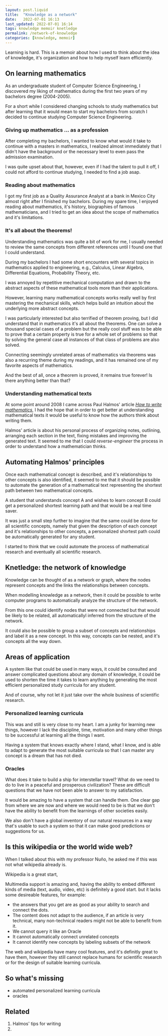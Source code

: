 ```yaml
---
layout: post.liquid
title:  "Knowledge as a network"
date:   2022-07-01 16:13
last_updated: 2022-07-01 16:14
tags: knowledge memoir knetledge
permalink: /network-of-knowledge
categories: [knowledge, memoir]
---
```

Learning is hard. This is a memoir about how I used to think about the idea of 
knowledge, it's organization and how to help myself learn efficiently.

## On learning mathematics

As an undergraduate student of Computer Science Engineering, I discovered my liking of 
mathematics during the first two years of my bachelors degree (2004-2005).

For a short while I 
considered changing schools to study mathematics but after learning that it would mean 
to start my bachelors from scratch I decided to continue studying Computer Science 
Engineering.

### Giving up mathematics ... as a profession

After completing my bachelors, I wanted to know what would it take to continue with a 
masters in mathematics, I realized almost immediately that I didn't have the 
background or the necessary level to even pass the admission examination.

I was quite upset about that, however, even if I had the talent to pull it off, I could 
not afford to continue studying, I needed to find a job asap.


### Reading about mathematics

I got my first job as a Quality Assurance Analyst at a bank in Mexico City almost 
right after I finished my bachelors. During my spare time, I enjoyed reading about 
mathematics, it's history, biographies of famous mathematicians, and I tried to get an 
idea about the scope of mathematics and it's limitations.


### It's all about the theorems!

Understanding mathematics was quite a bit of work for me, I usually needed to review 
the same concepts from different references until I found one that I could understand.

During my bachelors I had some short encounters with several topics in mathematics 
applied to engineering, e.g., Calculus, Linear Algebra, Differential Equations, 
Probability Theory, etc.

I was annoyed by repetitive mechanical computation and drawn to the 
abstract aspects of these mathematical tools more than their applications.

However, learning many mathematical concepts works really well by first 
mastering the mechanical skills, which helps build an intuition about the 
underlying more abstract concepts.

I was particularly interested but also terrified of theorem proving, but I did 
understand that in mathematics it's all about the theorems. One can solve a thousand 
special cases of a problem but the really cool stuff was to be able to prove that a 
certain property is true for a whole set of problems so that by solving the general 
case all instances of that class of problems are also solved.

Connecting seemingly unrelated areas of mathematics via theorems was also a recurring 
theme during my readings, and it has remained one of my favorite aspects of mathematics.

And the best of all, once a theorem is proved, it remains true forever! Is there 
anything better than that?


### Understanding mathematical texts

At some point around 2008 I came across Paul Halmos' article [_How to write
mathematics_](#related), I had the hope that in order to get better at understanding
mathematical texts it would be useful to know how the authors think about writing them.

Halmos' article is about his personal process of organizing notes, outlining, 
arranging each section in the text, fixing mistakes and improving the generated text. 
It seemed to me that I could _reverse-engineer_ the process in order to 
understand how a mathematician thinks.


## Automating Halmos' principles

Once each mathematical concept is described, and it's relationships to other concepts 
is also identified, it seemed to me that it should be possible to automate the 
generation of a mathematical text representing the shortest path between two 
mathematical concepts. 

A student that understands concept A and wishes to learn concept B could get a 
personalized shortest learning path and that would be a real time saver.

It was just a small step further to imagine that the same could be done for all 
scientific concepts, namely that given the description of each concept and it's 
relationships to other concepts, a personalized shortest path could be automatically 
generated for any student.

I started to think that we could automate the process of mathematical research and 
eventually all scientific research. 


## Knetledge: the network of knowledge

Knowledge can be thought of as a network or graph, where the nodes represent concepts 
and the links the relationships between concepts.

When modelling knowledge as a network, then it could be possible to write computer 
programs to automatically analyze the structure of the network.

From this one could identify nodes that were not connected but that would be likely to 
be related, all automaticallyl inferred from the structure of the network.

It could also be possible to group a subset of concepts and relationships and label it 
as a new concept. In this way, concepts can be nested, and it's concepts all the way down.


## Areas of application

A system like that could be used in many ways, it could be consulted and answer 
complicated questions about any domain of knowledge, it could be used to shorten the 
time it takes to learn anything by generating the most efficient personalized study 
curricula for any student. 

And of course, why not let it just take over the whole business of scientific research.

### Personalized learning curricula

This was and still is very close to my heart. I am a junky for learning new things, 
however I lack the discipline, time, motivation and many other things to be successful 
at learning all the things I want.

Having a system that knows exactly where I stand, what I know, and is able to 
adapt to generate the most suitable curricula so that I can master any concept is a 
dream that has not died.

### Oracles

What does it take to build a ship for interstellar travel? What do we need to do to 
live in a peaceful and prosperous civilization? These are difficult questions that we 
have not been able to answer to my satisfaction.

It would be amazing to have a system that can handle them. One clear gap from where we 
are now and where we would need to be is that we don't have the ability to benefit 
from the learnings of other societies easily.

We also don't have a global inventory of our natural resources in a way that's usable 
to such a system so that it can make good predictions or suggestions for us.


## Is this wikipedia or the world wide web?

When I talked about this with my professor Nuño, he asked me if this was not what 
wikipedia already is.


Wikipedia is a great start,

Multimedia support is amazing and, having the ability to embed different kinds of
media (text, audio, video, etc) is definitely a good start.
but it lacks some desireable features, for example:

- the answers that you get are as good as your ability to search and connect the dots.
- The content does not adapt to the audience, if an article is very technical, many 
  non-technical readers might not be able to benefit from it.
- We cannot query it like an Oracle
- It cannot automatically connect unrelated concepts 
- It cannot identify new concepts by labeling subsets of the network

The web and wikipedia have many cool features, and it's definitly great to have them, 
however they still cannot replace humans for scientific research or for the design of 
suitable learning curricula.

## So what's missing

- automated personalized learning curricula
- oracles

## Related

1. Halmos' tips for writing
2. 


